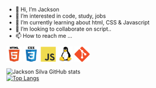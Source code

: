 - 👋 Hi, I’m Jackson
- 👀 I’m interested in code, study, jobs
- 🌱 I’m currently learning about html, CSS & Javascript
- 💞️ I’m looking to collaborate on script..
- 📫 How to reach me ...

<div>
  <img width="8%" src="https://raw.githubusercontent.com/devicons/devicon/master/icons/html5/html5-original-wordmark.svg" alt="HTML" >
  <img width="8%" src="https://raw.githubusercontent.com/devicons/devicon/master/icons/css3/css3-original-wordmark.svg" alt="CSS">
  <img width="8%" src="https://raw.githubusercontent.com/devicons/devicon/master/icons/javascript/javascript-original.svg" alt="JavaScript">
  <img width="8%" src="https://raw.githubusercontent.com/devicons/devicon/master/icons/linux/linux-original.svg" alt="linux">
  <img width="8%" src="https://raw.githubusercontent.com/devicons/devicon/master/icons/git/git-original.svg" alt="git">
</div>

![Jackson Silva GitHub stats](https://github-readme-stats.vercel.app/api?username=cajui54&show_icons=true)
<br>
[![Top Langs](https://github-readme-stats.vercel.app/api/top-langs/?username=cajui54&layout=compact)](https://github.com/anuraghazra/github-readme-stats)
